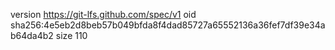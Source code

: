 version https://git-lfs.github.com/spec/v1
oid sha256:4e5eb2d8beb57b049bfda8f4dad85727a65552136a36fef7df39e34ab64da4b2
size 110
